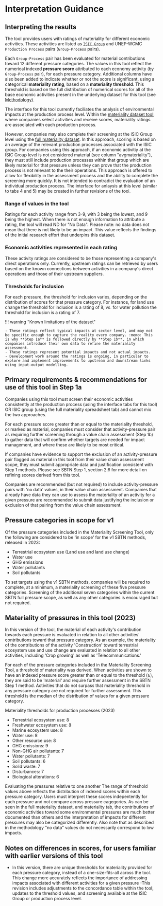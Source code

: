 
# Interpretation Guidance

## Interpreting the results

The tool provides users with ratings of materiality for different economic activities. These activities are listed as [`ISIC Group`](definitions.md#isic-group) and UNEP-WCMC `Production Process` pairs (`Group-Process` pairs).

Each `Group-Process` pair has been evaluated for material contributions toward 12 different pressure categories. The values in this tool reflect the numerical indexed **pressure score** attributed to each economy activity (by `Group-Process` pair), for each pressure category. Additional columns have also been added to indicate whether or not the score is significant, using a categorical **materiality rating**, based on a **materiality threshold**. This threshold is based on the full distribution of numerical scores for all of the base economic activities present in the underlying dataset for this tool (see [Methodology](methodology.md)). 

The interface for this tool currently faciliates the analysis of environmental impacts at the production process level. Within the [materiality dataset tool](direct-operations.md), where companies select activities and receive scores, materiality ratings are associated with each production process. 

However, companies may also complete their screening at the ISIC Group level using the [full materiality dataset](full-materiality-dataset.md). In this approach, scoring is based on an average of the relevant production processes associated with the ISIC group. For companies using this approach, if an economic activitiy at the ISIC Group level is not considered material (see column "avgmateriality"), they must still include production processes within that group which are likely material for that pressure unless they can prove that the production process is not relevant to the their operations. This approach is offered to allow for flexibility in the assessment process and the ability to complete the screening more quickly. It is not intended to contradict the evaluation of an individual production process. The interface for anlaysis at this level (similar to tabs 4 and 5) may be created in further revisions of the tool.


### Range of values in the tool
Ratings for each activity range from 3-9, with 3 being the lowest, and 9 being the highest. When there is not enough information to attribute a rating, the tool will read ND for "No Data". Please note: no data does not mean that there is not likely to be an impact. This value reflects the findings of the initial research effort that underpins this dataset.

### Economic activities represented in each rating
These activity ratings are considered to be those representing a company's direct operations only. Currently, upstream ratings can be retrieved by users based on the known connections between activities in a company's direct operations and those of their upstream suppliers.

### Thresholds for inclusion
For each pressure, the threshold for inclusion varies, depending on the distribution of scores for that pressure category. For instance, for land use change the threshold for inclusion is a rating of 8, vs. for water pollution the threshold for inclusion is a rating of 7. 

!!! warning "Known limitations of the dataset"

    - These ratings reflect typical impacts at sector level, and may not be specific enough to capture the reality every company. :memo: This is why **Step 1a** is followed directly by **Step 1b**, in which companies introduce their own data to refine the materiality assessment.
    - These ratings represent potential impacts and not actual impacts.
    - Development work around the ratings is ongoing, in particular to explore and implement improvements to upstream and downstream links using input-output modelling.

## Primary requirements & recommendations for use of this tool in Step 1a

Companies using this tool must screen their economic activities consistently at the production process (using the interface tabs for this tool) OR ISIC group (using the full materiality spreadsheet tab) and cannot mix the two approaches. 

For each pressure score greater than or equal to the materiality threshold, or marked as material, companies must consider that activity-pressure pair as requiring further screening through a value chain assessment (Step 1b) to gather data that will confirm whether targets are needed for impact management, and where these are likely to be most critical. 

If companies have evidence to support the exclusion of an activity-pressure pair flagged as material in this tool from their value chain assessment scope, they must submit appropriate data and justification consistent with Step 1 methods. Please see SBTN Step 1, section 2.6 for more detail on refining scores derived from this tool. 

Companies are recommended (but not required) to include activity-pressure pairs with 'no data' values, in their value chain assessment. Companies that already have data they can use to assess the materiality of an activity for a given pressure are recommended to submit data justifying the inclusion or exclusion of that pairing from the value chain assessment.

## Pressure categories in scope for v1

Of the pressure categories included in the Materiality Screening Tool, only the following are considered to be 'in scope' for the v1 SBTN methods, released in 2023:
- Terrestrial ecosystem use (Land use and land use change)
- Water use
- GHG emissions
- Water pollutants
- Soil pollutants

To set targets using the v1 SBTN methods, companies will be required to complete, at a minimum, a materiality screening of these five pressure categories. Screening of the additional seven categories within the current SBTN full pressure scope, as well as any other categories is encouraged but not required.

## Materiality of pressures in this tool (2023)

In this version of the tool, the material of each activity's contribution towards each pressure is evaluated in relation to all other activities' contributions toward that pressure category. As an example, the materiality of the contributions of the activity 'Construction' toward terrestrial ecosystem use and use change are evaluated in relation to all other activities, including 'Crop growing' as well as 'Telecommunications.' 

For each of the pressure categories included in the Materiality Screening Tool, a threshold of materiality was derived. When activities are shown to have an indexed pressure score greater than or equal to the threshold (≥), they are said to be 'material' and require further assessment in the SBTN Step 1 method. Activities that do not surpass that materiality threshold in any pressure category are not required for further assessment. This threshold is the median of the distribution of values for a given pressure category.

Materiality thresholds for production processes (2023)
- Terrestrial ecosystem use: 8
- Freshwater ecosystem use: 8
- Marine ecosystem use: 8
- Water use: 8
- Other resource use: 8 
- GHG emissions: 9
- Non-GHG air pollutants: 7
- Water pollutants: 7
- Soil pollutants: 6
- Solid waste: 7
- Disturbances: 7
- Biological alterations: 6

Evaluating the pressures relative to one another
The range of threshold values above reflects the distribution of indexed scores within each pressure category. Users must interpret these scores indepentently for each pressure and not compare across pressure cagegories. As can be seen in the full materiality dataset, and materiality tab, the contributions of economic activities toward some environmental pressures are much better documented than others and the interpretation of impacts for different pressures may also be categorized differently. Also note that as described in the methodology "no data" values do not necessarily correspond to low impacts.

## Notes on differences in scores, for users familiar with earlier versions of this tool
- In this version, there are unique thresholds for materiality provided for each pressure category, instead of a one-size-fits-all across the tool. This change more accurately reflects the importance of addressing impacts associated with different activities for a given pressure
-This revision includes adjustments to the concordance table within the tool, updates to the threshold values, and screening available at the ISIC Group or production process level.